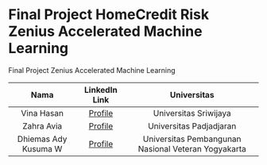 # Final Project HomeCredit Risk Zenius Accelerated Machine Learning
Final Project Zenius Accelerated Machine Learning

|          Nama         | LinkedIn Link |       Universitas       |
|:---------------------:|:----------:|:----------------:|
|  Vina Hasan |  [Profile](https://www.linkedin.com/in/pnhsn04)  | Universitas Sriwijaya |
|  Zahra Avia  |  [Profile](https://www.linkedin.com/in/zahraavia/)  | Universitas Padjadjaran |
|   Dhiemas Ady Kusuma W    |  [Profile](https://www.linkedin.com/in/dhiemasadykw/)  |  Universitas Pembangunan Nasional Veteran Yogyakarta |


